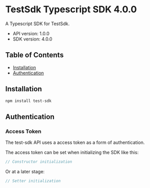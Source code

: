 # TestSdk Typescript SDK 4.0.0

A Typescript SDK for TestSdk.

- API version: 1.0.0
- SDK version: 4.0.0

## Table of Contents

- [Installation](#installation)
- [Authentication](#authentication)

## Installation

```bash
npm install test-sdk
```

## Authentication

### Access Token

The test-sdk API uses a access token as a form of authentication.

The access token can be set when initializing the SDK like this:

```ts
// Constructor initialization
```

Or at a later stage:

```ts
// Setter initialization
```
